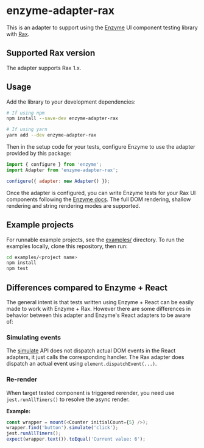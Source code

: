 # enzyme-adapter-rax

This is an adapter to support using the [Enzyme](https://airbnb.io/enzyme/) UI
component testing library with [Rax](https://rax.js.org).

## Supported Rax version

The adapter supports Rax 1.x.

## Usage

Add the library to your development dependencies:

```sh
# If using npm
npm install --save-dev enzyme-adapter-rax

# If using yarn
yarn add --dev enzyme-adapter-rax
```

Then in the setup code for your tests, configure Enzyme to use the adapter
provided by this package:

```js
import { configure } from 'enzyme';
import Adapter from 'enzyme-adapter-rax';

configure({ adapter: new Adapter() });
```

Once the adapter is configured, you can write Enzyme tests for your Rax
UI components following the [Enzyme docs](https://airbnb.io/enzyme/).
The full DOM rendering, shallow rendering and string rendering modes are
supported.

## Example projects

For runnable example projects, see the [examples/](examples/) directory. To run the
examples locally, clone this repository, then run:

```sh
cd examples/<project name>
npm install
npm test
```

## Differences compared to Enzyme + React

The general intent is that tests written using Enzyme + React can be easily made
to work with Enzyme + Rax. However there are some differences
in behavior between this adapter and Enzyme's React adapters to be aware of:

### Simulating events

The [simulate](https://airbnb.io/enzyme/docs/api/ReactWrapper/simulate.html)
API does not dispatch actual DOM events in the React adapters, it just calls
the corresponding handler. The Rax adapter does dispatch an actual event
using `element.dispatchEvent(...)`.

### Re-render
When target tested component is triggered rerender, you need use `jest.runAllTimers()` to resolve the async render.

**Example:**

```js
const wrapper = mount(<Counter initialCount={5} />);
wrapper.find('button').simulate('click');
jest.runAllTimers();
expect(wrapper.text()).toEqual('Current value: 6');
```
